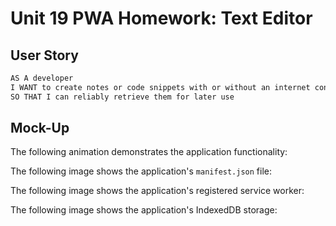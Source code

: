 # Unit 19 PWA Homework: Text Editor


## User Story

```md
AS A developer
I WANT to create notes or code snippets with or without an internet connection
SO THAT I can reliably retrieve them for later use
```


## Mock-Up

The following animation demonstrates the application functionality:



The following image shows the application's `manifest.json` file:



The following image shows the application's registered service worker:



The following image shows the application's IndexedDB storage:



